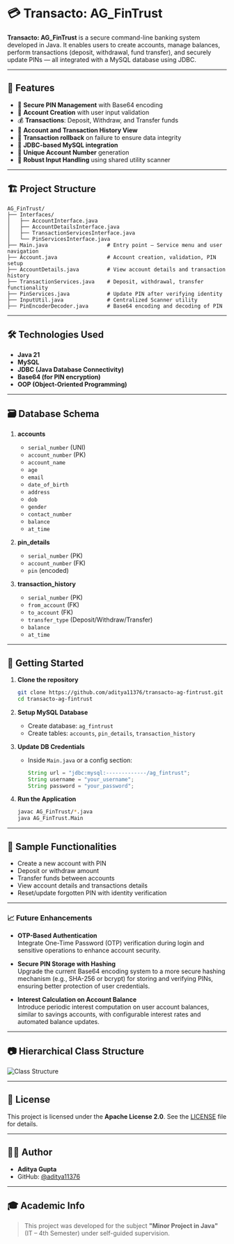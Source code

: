 # 💳 Transacto: AG_FinTrust

**Transacto: AG_FinTrust** is a secure command-line banking system developed in Java. It enables users to create accounts, manage balances, perform transactions (deposit, withdrawal, fund transfer), and securely update PINs — all integrated with a MySQL database using JDBC.

---

## 📌 Features

- 🔐 **Secure PIN Management** with Base64 encoding
- 🧾 **Account Creation** with user input validation
- 💰 **Transactions**: Deposit, Withdraw, and Transfer funds
- 📄 **Account and Transaction History View**
- 🔁 **Transaction rollback** on failure to ensure data integrity
- 🔗 **JDBC-based MySQL integration**
- 🧮 **Unique Account Number** generation
- 🧪 **Robust Input Handling** using shared utility scanner

---

## 🏗️ Project Structure

```
AG_FinTrust/
├── Interfaces/
│   ├── AccountInterface.java
│   ├── AccountDetailsInterface.java
│   ├── TransactionServicesInterface.java
│   └── PinServicesInterface.java
├── Main.java                   # Entry point – Service menu and user navigation
├── Account.java                # Account creation, validation, PIN setup
├── AccountDetails.java         # View account details and transaction history
├── TransactionServices.java    # Deposit, withdrawal, transfer functionality
├── PinServices.java            # Update PIN after verifying identity
├── InputUtil.java              # Centralized Scanner utility
├── PinEncoderDecoder.java      # Base64 encoding and decoding of PIN
```

---

## 🛠️ Technologies Used

- **Java 21**
- **MySQL**
- **JDBC (Java Database Connectivity)**
- **Base64 (for PIN encryption)**
- **OOP (Object-Oriented Programming)**

---

## 🗃️ Database Schema

1. **accounts**
    - `serial_number`  (UNI)
    - `account_number` (PK)
    - `account_name`
    - `age`
    - `email`
    - `date_of_birth`
    - `address`
    - `dob`
    - `gender`
    - `contact_number`
    - `balance`
    - `at_time`

2. **pin_details**
    - `serial_number`  (PK)
    - `account_number` (FK)
    - `pin` (encoded)

3. **transaction_history**
    - `serial_number` (PK)
    - `from_account`  (FK)
    - `to_account`    (FK)
    - `transfer_type` (Deposit/Withdraw/Transfer)
    - `balance`
    - `at_time`

---

## 🚀 Getting Started

1. **Clone the repository**
   ```bash
   git clone https://github.com/aditya11376/transacto-ag-fintrust.git
   cd transacto-ag-fintrust
   ```

2. **Setup MySQL Database**
    - Create database: `ag_fintrust`
    - Create tables: `accounts`, `pin_details`, `transaction_history`

3. **Update DB Credentials**
    - Inside `Main.java` or a config section:
      ```java
      String url = "jdbc:mysql:-------------/ag_fintrust";
      String username = "your_username";
      String password = "your_password";
      ```

4. **Run the Application**
   ```bash
   javac AG_FinTrust/*.java
   java AG_FinTrust.Main
   ```

---

## 🧪 Sample Functionalities

- Create a new account with PIN
- Deposit or withdraw amount
- Transfer funds between accounts
- View account details and transactions details
- Reset/update forgotten PIN with identity verification

---

### 📈 Future Enhancements

- **OTP-Based Authentication**  
  Integrate One-Time Password (OTP) verification during login and sensitive operations to enhance account security.

- **Secure PIN Storage with Hashing**  
  Upgrade the current Base64 encoding system to a more secure hashing mechanism (e.g., SHA-256 or bcrypt) for storing and verifying PINs, ensuring better protection of user credentials.

- **Interest Calculation on Account Balance**  
  Introduce periodic interest computation on user account balances, similar to savings accounts, with configurable interest rates and automated balance updates.

---

## 📷 Hierarchical Class Structure

![Class Structure](docs/class_structure.png)

---

## 📄 License

This project is licensed under the **Apache License 2.0**. See the [LICENSE](LICENSE) file for details.

---

## 👨‍💻 Author

- **Aditya Gupta**
- GitHub: [@aditya11376](https://github.com/aditya11376)

---

## 🎓 Academic Info

> This project was developed for the subject **"Minor Project in Java"** (IT – 4th Semester) under self-guided supervision.
